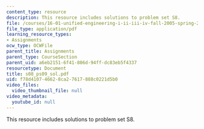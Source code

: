 ```yaml
---
content_type: resource
description: This resource includes solutions to problem set S8.
file: /courses/16-01-unified-engineering-i-ii-iii-iv-fall-2005-spring-2006/f78d410746628ca27617888c0221d5b0_s08_ps09_sol.pdf
file_type: application/pdf
learning_resource_types:
- Assignments
ocw_type: OCWFile
parent_title: Assignments
parent_type: CourseSection
parent_uid: a6eb2151-6f41-806d-94ff-dc83eb5f4337
resourcetype: Document
title: s08_ps09_sol.pdf
uid: f78d4107-4662-8ca2-7617-888c0221d5b0
video_files:
  video_thumbnail_file: null
video_metadata:
  youtube_id: null
---
```

This resource includes solutions to problem set S8.